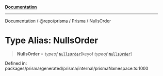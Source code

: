 [**Documentation**](../../../../../README.md)

***

[Documentation](../../../../../README.md) / [@repo/prisma](../../../README.md) / [Prisma](../README.md) / NullsOrder

# Type Alias: NullsOrder

> **NullsOrder** = *typeof* [`NullsOrder`](../variables/NullsOrder.md)\[keyof *typeof* [`NullsOrder`](../variables/NullsOrder.md)\]

Defined in: packages/prisma/generated/prisma/internal/prismaNamespace.ts:1000
